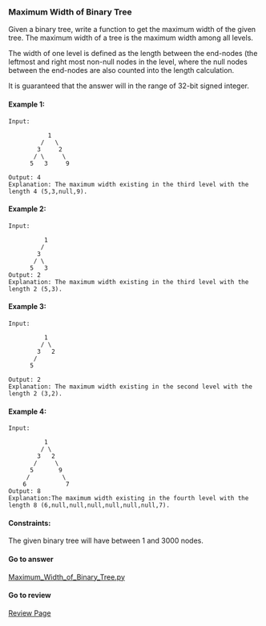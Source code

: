 ### Maximum Width of Binary Tree

Given a binary tree, write a function to get the maximum width of the given tree. The maximum width of a tree is the maximum width among all levels.

The width of one level is defined as the length between the end-nodes (the leftmost and right most non-null nodes in the level, where the null nodes between the end-nodes are also counted into the length calculation.

It is guaranteed that the answer will in the range of 32-bit signed integer.

#### Example 1:

```
Input: 

           1
         /   \
        3     2
       / \     \  
      5   3     9 

Output: 4
Explanation: The maximum width existing in the third level with the length 4 (5,3,null,9).
```

#### Example 2:

```
Input: 

          1
         /  
        3    
       / \       
      5   3     
Output: 2
Explanation: The maximum width existing in the third level with the length 2 (5,3).
```

#### Example 3:

```
Input: 

          1
         / \
        3   2 
       /        
      5      

Output: 2
Explanation: The maximum width existing in the second level with the length 2 (3,2).
```

#### Example 4:

```
Input: 

          1
         / \
        3   2
       /     \  
      5       9 
     /         \
    6           7
Output: 8
Explanation:The maximum width existing in the fourth level with the length 8 (6,null,null,null,null,null,null,7).
``` 

#### Constraints:

The given binary tree will have between 1 and 3000 nodes.

####  Go to answer

[Maximum_Width_of_Binary_Tree.py](https://github.com/Kelv1nYu/LeetCode_Practices/blob/master/Code/Maximum_Width_of_Binary_Tree.py)

#### Go to review

[Review Page](https://github.com/Kelv1nYu/LeetCode_Practices/blob/master/Review/Maximum_Width_of_Binary_Tree.md)